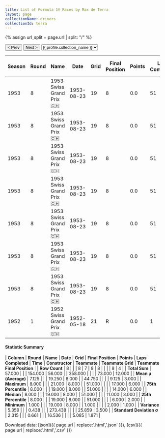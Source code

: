 ```yaml
---
title: List of Formula 1® Races by Max de Terra
layout: page
collectionName: drivers
collectionId: terra
---
```


{% assign url_split = page.url | split: "/" %}
<div id="collection-navigation">
<button onclick="selector.options[selector.selectedIndex-1].value && (window.location = selector.options[selector.selectedIndex-1].value);">&lt; Prev</button>
<button onclick="selector.options[selector.selectedIndex+1].value && (window.location = selector.options[selector.selectedIndex+1].value);">Next &gt;</button>
<select id="selector" onchange="this.options[this.selectedIndex].value && (window.location = this.options[this.selectedIndex].value);">
  {% for collectionId in site.data[page.collectionName].refs %}
    {% if collectionId == page.collectionId %}
      {% assign selected = "selected" %}
    {% else %}
      {% assign selected = "" %}
    {% endif %}
    {% assign profile = site.data[page.collectionName][collectionId].profile %}
    <option value="/f1/{{ page.collectionName }}/{{ collectionId }}/{{ url_split[4] }}" {{ selected }}>{{ profile.collection_name }}</option>
  {% endfor %}
</select>
</div>

| Season | Round | Name | Date | Grid | Final Position | Points | Laps Completed | Time | Constructor | Teammate | Teammate Grid | Teammate Final Position |
|--|--|--|--|--|--|--|--|--|--|--|--|--|
| 1953 | 8 | 1953 Swiss Grand Prix 🇨🇭 | 1953-08-23 | 19 | 8 | 0.0 | 51 |   | Ferrari 🇮🇹 | [Alberto Ascari 🇮🇹](/f1/drivers/ascari) | 2 | 1 |
| 1953 | 8 | 1953 Swiss Grand Prix 🇨🇭 | 1953-08-23 | 19 | 8 | 0.0 | 51 |   | Ferrari 🇮🇹 | [Nino Farina 🇮🇹](/f1/drivers/farina) | 3 | 2 |
| 1953 | 8 | 1953 Swiss Grand Prix 🇨🇭 | 1953-08-23 | 19 | 8 | 0.0 | 51 |   | Ferrari 🇮🇹 | [Mike Hawthorn 🇬🇧](/f1/drivers/hawthorn) | 7 | 3 |
| 1953 | 8 | 1953 Swiss Grand Prix 🇨🇭 | 1953-08-23 | 19 | 8 | 0.0 | 51 |   | Ferrari 🇮🇹 | [Luigi Villoresi 🇮🇹](/f1/drivers/villoresi) | 6 | 6 |
| 1953 | 8 | 1953 Swiss Grand Prix 🇨🇭 | 1953-08-23 | 19 | 8 | 0.0 | 51 |   | Ferrari 🇮🇹 | [Peter Hirt 🇨🇭](/f1/drivers/hirt) | 17 | R |
| 1953 | 8 | 1953 Swiss Grand Prix 🇨🇭 | 1953-08-23 | 19 | 8 | 0.0 | 51 |   | Ferrari 🇮🇹 | [Jacques Swaters 🇺🇸](/f1/drivers/swaters) | 13 | R |
| 1953 | 8 | 1953 Swiss Grand Prix 🇨🇭 | 1953-08-23 | 19 | 8 | 0.0 | 51 |   | Ferrari 🇮🇹 | [Louis Rosier 🇫🇷](/f1/drivers/rosier) | 14 | R |
| 1952 | 1 | 1952 Swiss Grand Prix 🇨🇭 | 1952-05-18 | 21 | R | 0.0 | 1 |   | Simca 🇫🇷 | [Prince Bira 🇹🇭](/f1/drivers/bira) | 11 | R |

#### Statistic Summary

| **Column** | **Round** | **Name** | **Date** | **Grid** | **Final Position** | **Points** | **Laps Completed** | **Time** | **Constructor** | **Teammate** | **Teammate Grid** | **Teammate Final Position** |
| **Row Count** | 8 |  |  | 8 | 7 | 8 | 8 |  |  |  | 8 | 4 |
| **Total Sum** | 57.000 |  |  | 154.000 | 56.000 |  | 358.000 |  |  |  | 73.000 | 12.000 |
| **Mean μ (Average)** | 7.125 |  |  | 19.250 | 8.000 |  | 44.750 |  |  |  | 9.125 | 3.000 |
| **Maximum** | 8.000 |  |  | 21.000 | 8.000 |  | 51.000 |  |  |  | 17.000 | 6.000 |
| **75th Percentile** | 8.000 |  |  | 19.000 | 8.000 |  | 51.000 |  |  |  | 14.000 | 6.000 |
| **Median** | 8.000 |  |  | 19.000 | 8.000 |  | 51.000 |  |  |  | 11.000 | 3.000 |
| **25th Percentile** | 8.000 |  |  | 19.000 | 8.000 |  | 51.000 |  |  |  | 6.000 | 2.000 |
| **Minimum** | 1.000 |  |  | 19.000 | 8.000 |  | 1.000 |  |  |  | 2.000 | 1.000 |
| **Variance** | 5.359 |  |  | 0.438 |  |  | 273.438 |  |  |  | 25.859 | 3.500 |
| **Standard Deviation σ** | 2.315 |  |  | 0.661 |  |  | 16.536 |  |  |  | 5.085 | 1.871 |

Download data: [json]({{ page.url | replace:'.html','.json' }}), [csv]({{ page.url | replace:'.html','.csv' }})
